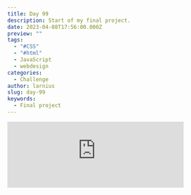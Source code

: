 ```yaml
---
title: Day 99
description: Start of my final project.
date: 2023-04-08T17:56:00.000Z
preview: ""
tags:
  - "#CSS"
  - "#html"
  - JavaScript
  - webdesign
categories:
  - Challenge
author: larnius
slug: day-99
keywords:
  - Final project
---
```

<iframe src="https://mastodontech.de/@larnius/110164952106707866/embed" class="mastodon-embed" style="max-width: 100%; border: 0" width="400" allowfullscreen="allowfullscreen"></iframe><script src="https://mastodontech.de/embed.js" async="async"></script>